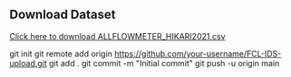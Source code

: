 ## Download Dataset
[Click here to download ALLFLOWMETER_HIKARI2021.csv](https://drive.google.com/drive/folders/1wZ9TS6qEGZZqs52w9JERr1rqLyk4mM_O?usp=drive_link)


git init
git remote add origin https://github.com/your-username/FCL-IDS-upload.git
git add .
git commit -m "Initial commit"
git push -u origin main

